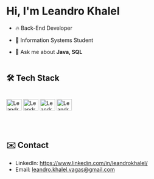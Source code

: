 <h1 align="left">Hi, I'm Leandro Khalel</h1>

- 🔥 Back-End Developer

- 🔭 Information Systems Student

- 💬 Ask me about **Java, SQL**
 <br><br>

## 🛠 Tech Stack

<div align="left" style="display: inline_block"><br>
  <img align="center" alt="Leandro-Java" height="30" width="40" src="https://cdn.jsdelivr.net/gh/devicons/devicon/icons/java/java-original.svg" />
  <img align="center" alt="Leandro-Spring" height="30" width="40" src="https://cdn.jsdelivr.net/gh/devicons/devicon/icons/spring/spring-original.svg" />
  <img align="center" alt="Leandro-mysql" height="30" width="40" src="https://cdn.jsdelivr.net/gh/devicons/devicon/icons/mysql/mysql-original.svg" />
  <img align="center" alt="Leandro-postgres" height="30" width="40" src="https://cdn.jsdelivr.net/gh/devicons/devicon/icons/postgresql/postgresql-original.svg" />
</div>

<br><br>

## ✉️ Contact
- LinkedIn: https://www.linkedin.com/in/leandrokhalel/
- Email: leandro.khalel.vagas@gmail.com
